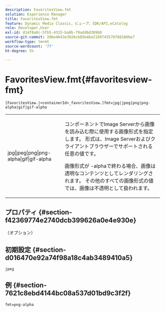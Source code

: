 ```yaml
---
description: FavoritesView.fmt
solution: Experience Manager
title: FavoritesView.fmt
feature: Dynamic Media Classic，ビューア，SDK/API,eCatalog
role: Developer,User
exl-id: d14f8a0c-5fb5-4315-ba8b-79add6d389b0
source-git-commit: 206e4643e3926cb85b4be2189743578f88180be7
workflow-type: tm+mt
source-wordcount: '77'
ht-degree: 5%

---
```


# FavoritesView.fmt{#favoritesview-fmt}

`[FavoritesView.|<containerId>_favoritesView.]fmt=jpg|jpeg|png|png-alpha|gif|gif-alpha`

<table id="table_2B109D2F91E64B5382B31921C3780FA5"> 
 <tbody> 
  <tr> 
   <td colname="col1"> <p><span class="codeph"> jpg|jpeg|png|png-alpha|gif|gif-alpha</span> </p> </td> 
   <td colname="col2"> <p> コンポーネントでImage Serverから画像を読み込む際に使用する画像形式を指定します。 形式は、Image Serverおよびクライアントブラウザーでサポートされる任意の値です。 </p> <p>画像形式が<span class="codeph"> -alpha</span>で終わる場合、画像は透明なコンテンツとしてレンダリングされます。 その他のすべての画像形式の値では、画像は不透明として扱われます。 </p> </td> 
  </tr> 
 </tbody> 
</table>

## プロパティ {#section-f42369774e2740dcb399626a0e4e930e}

（オプション）

## 初期設定 {#section-d016470e92a74f98a18c4ab3489410a5}

`jpeg`

## 例 {#section-7621c8ebd4144bc08a537d01bd9c3f2f}

`fmt=png-alpha`
